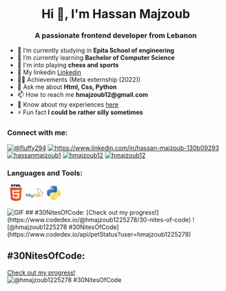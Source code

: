 </head>
<body>
  <div class="container">
    <div class="profile">
      <div class="profile-info">
        <h1 align="center">Hi 👋, I'm Hassan Majzoub</h1>
        <h3 align="center">A passionate frontend developer from Lebanon</h3>
        <ul>
          <li>🔭 I’m currently studying in <strong>Epita School of engineering</strong></li>
          <li>🌱 I’m currently learning <strong>Bachelor of Computer Science</strong></li>
          <li>👋 I'm into playing <strong>chess and sports</strong></li>
          <li>🤝 My linkedin <a href="https://www.linkedin.com/in/hassan-majzoub-130b09293">Linkedin</a></li>
          <li>👨‍💻 Achievements (Meta externship (2022))</li>
          <li>💬 Ask me about <strong>Html, Css, Python</strong></li>
          <li>📫 How to reach me <strong>hmajzoub12@gmail.com</strong></li>
          <li>📄 Know about my experiences <a href="https://drive.google.com/file/d/14z-vTxbAA1ggkpbKZH_mKO2Kwzpmal4h/view?usp=sharing">here</a></li>
          <li>⚡ Fun fact <strong>I could be rather silly sometimes</strong></li>
        </ul>
        <h3>Connect with me:</h3>
        <p>
          <a href="https://codepen.io/@fluffy294" target="_blank"><img src="https://raw.githubusercontent.com/rahuldkjain/github-profile-readme-generator/master/src/images/icons/Social/codepen.svg" alt="@fluffy294" height="30" width="40" /></a>
          <a href="https://linkedin.com/in/https://www.linkedin.com/in/hassan-majzoub-130b09293/" target="_blank"><img src="https://raw.githubusercontent.com/rahuldkjain/github-profile-readme-generator/master/src/images/icons/Social/linked-in-alt.svg" alt="https://www.linkedin.com/in/hassan-majzoub-130b09293" height="30" width="40" /></a>
          <a href="https://instagram.com/hassanmajzoub1" target="_blank"><img src="https://raw.githubusercontent.com/rahuldkjain/github-profile-readme-generator/master/src/images/icons/Social/instagram.svg" alt="hassanmajzoub1" height="30" width="40" /></a>
          <a href="https://www.codechef.com/users/hmajzoub12" target="_blank"><img src="https://cdn.jsdelivr.net/npm/simple-icons@3.1.0/icons/codechef.svg" alt="hmajzoub12" height="30" width="40" /></a>
          <a href="https://www.codedex.io/@hmajzoub1225278" target="_blank"><img src="https://avatars.githubusercontent.com/u/105237839?s=200&v=4.svg" alt="hmajzoub12" height="30" width="40" /></a>
        </p>
        <h3>Languages and Tools:</h3>
        <p>
          <a href="https://www.w3.org/html/" target="_blank" rel="noreferrer"><img src="https://raw.githubusercontent.com/devicons/devicon/master/icons/html5/html5-original-wordmark.svg" alt="html5" width="40" height="40"/></a>
          <a href="https://www.mysql.com/" target="_blank" rel="noreferrer"><img src="https://raw.githubusercontent.com/devicons/devicon/master/icons/mysql/mysql-original-wordmark.svg" alt="mysql" width="40" height="40"/></a>
          <a href="https://www.python.org" target="_blank" rel="noreferrer"><img src="https://raw.githubusercontent.com/devicons/devicon/master/icons/python/python-original.svg" alt="python" width="40" height="40"/></a>
        </p>
      </div>
      <div class="profile-image">
        <img src="https://gifdb.com/images/high/programming-coding-digital-marketing-b63zccx04i4luhh9.gif" alt="GIF">
      ## #30NitesOfCode:
  [Check out my progress!](https://www.codedex.io/@hmajzoub1225278/30-nites-of-code)  
  ![@hmajzoub1225278 #30NitesOfCode](https://www.codedex.io/api/petStatus?user=hmajzoub1225278)
      </div>
    </div>
  </div>
</body>
</html>

## #30NitesOfCode:
  [Check out my progress!](https://www.codedex.io/@hmajzoub1225278/30-nites-of-code)  
  ![@hmajzoub1225278 #30NitesOfCode](https://www.codedex.io/api/petStatus?user=hmajzoub1225278)
